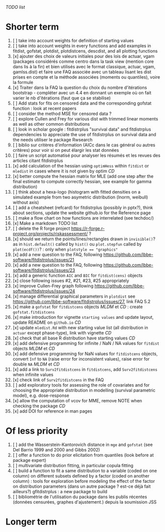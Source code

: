 *TODO list*

# Shorter term

1.  [ ] take into account weights for definition of starting values
2.  [ ] take into account weights in every functions and add examples in fitdist, gofstat, plotdist, plotdistcens, descdist, and all plotting functions
3.  [x] ajouter des choix de valeurs initiales pour des lois de actuar, vgam (packages considérés comme centro dans la task view (mention core dans lis à la fin) et bien utilisés avec le format classique, actuar, vgam, gamlss.dist) et faire une FAQ associée avec un tableau lisant les dist prises en compte et la méthode associées (moments ou quantiles), voire la formule
4.  [x] Traiter dans la FAQ la question du choix du nombre d'itérations bootstrap - compléter avec un 4.4 en donnant un exemple où on fait varier le nb d'itérations (faut que ça se stabilise)
5.  [ ] Add stats for fits on censored data and the corresponding gofstat function : look at recent papers
6.  [ ] consider the method MSE for censored data ?
7.  [ ] explore Cullen and Frey for various dist with trimmed linear moments as well as other common distributions
8.  [ ] look in scholar google : fitdistrplus "survival data" and fitdistrplus dependencies to appreciate the use of fitdistrplus on survival data and the needs utiliser le package Rwsearch
9.  [ ] biblio sur critères d'information (AICc dans le cas général ou autres critères) pour voir si on peut élargir les stat données
10. [ ] faire un script automatisé pour analyser les résumés et les revues des articles citant fitdistrplus
11. [x] add calculation of the hessian using `optimHess` within `fitdist` or `mledist` in cases where it is not given by optim *CD*
12. [x] better compute the hessian matrix for MLE (add one step after the final estimate to compute correctly hessian, see example for gamma distribution)
13. [ ] think about a hexa-logo (histogram with fitted densities on a simulated example from two asymetric distribution (lnorm, weibull) without axis)
14. [ ] add a cheatsheet (refcard) for fitdistrplus (possibly in pptx?), think about sections, update the website github.io for the Reference page
15. [ ] make a flow chart on how functions are interrelated (see techdoc/)
16. [x] Make a markdown TODO list
17. [ ] delete the R forge project <https://r-forge.r-project.org/projects/riskassessment/> ?
18. [x] should we return the points/lines/rectangles drawn in `invisible()`? as in `hist.default()` called by `hist()` ou `plot.stepfun` called by `plot(ecdf())`? : only when `plotstyle == "graphics"`
19. [x] add a new question to the FAQ, following <https://github.com/lbbe-software/fitdistrplus/issues/21>
20. [x] add a new question to the FAQ, following <https://github.com/lbbe-software/fitdistrplus/issues/23>
21. [x] add a generic function `AIC` and `BIC` for `fitdist(cens)` objects
22. [x] close following issues #2, #21, #23, #25 appropriately
23. [x] improve Cullen-Frey graph following <https://github.com/lbbe-software/fitdistrplus/issues/24>
24. [x] manage differential graphical parameters in `plotdist` see <https://github.com/lbbe-software/fitdistrplus/issues/27>, link FAQ 5.2
25. [x] make a `gofstat` for `fitdistcens` objects *MLDM* et *CD* : create `gofstat.fitdistcens`
26. [x] make introduction for vignette `starting values` and update layout, update README on `github.io` *CD*
27. [x] update `mledist.Rd` with new starting value list (all distribution in `actuar` except phase-type), link with vignette *CD*
28. [x] check that all base R distribution have starting values *CD*
29. [x] add defensive programming for infinite / NaN / NA values for `fitdist` objects *MLDM* et *CD*
30. [x] add defensive programming for NaN values for `fitdistcens` objects, convert `Inf` to `NA` (raise error for inconsistent values), raise error for double `NA` *MLDM* et *CD* 
31. [x] add a link to `Surv2fitdistcens` in `fitdistcens`, add `Surv2fitdistcens` when infinite values
32. [x] check link of `Surv2fitdistcens` in the FAQ
33. [ ] add exploratory tools for assessing the role of covariates and for choosing the appropriate distribution in modelling (survival parametric model), e.g. dose-response
34. [x] allow the computation of vcov for MME, remove NOTE when checking the package *CD*
35. [x] add DOI for reference in man pages

# Of less priority

1.  [ ] add the Wasserstein-Kantorovich distance in `mge` and `gofstat` (see Del Barrio 1999 and 2000 and Gibbs 2002)
2.  [ ] offer a function to do prior elicitation from quantiles (look before at package expert)
3.  [ ] multivariate distribution fitting, in particular copula fitting
4.  [ ] build a function to fit a same distribution to a variable (coded on one column) on different subsets defined by a factor (coded on another column) : tools for exploration before modeling the effect of the factor on distribution parameters (dans un autre package ? est-ce déjà fait ailleurs?) gfitdistrplus : a new package to build
5.  [ ] bibliométrie de l'utilisation du package dans les publis récentes (données censurées, graphes d'ajustement.) depuis la soumission JSS


# Longer term
